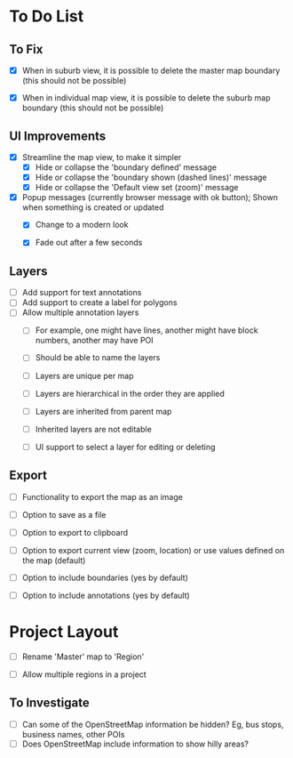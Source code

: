 # To Do List

## To Fix

- [x] When in suburb view, it is possible to delete the master map boundary (this should not be possible)
- [x] When in individual map view, it is possible to delete the suburb map boundary (this should not be possible)


## UI Improvements

- [x] Streamline the map view, to make it simpler
  - [x] Hide or collapse the 'boundary defined' message
  - [x] Hide or collapse the 'boundary shown (dashed lines)' message
  - [x] Hide or collapse the 'Default view set (zoom)' message
- [x] Popup messages (currently browser message with ok button); Shown when something is created or updated
  - [x] Change to a modern look
  - [x] Fade out after a few seconds


## Layers

- [ ] Add support for text annotations
- [ ] Add support to create a label for polygons
- [ ] Allow multiple annotation layers
  - [ ] For example, one might have lines, another might have block numbers, another may have POI
  - [ ] Should be able to name the layers
  - [ ] Layers are unique per map
  - [ ] Layers are hierarchical in the order they are applied
  - [ ] Layers are inherited from parent map
  - [ ] Inherited layers are not editable
  - [ ] UI support to select a layer for editing or deleting


## Export

- [ ] Functionality to export the map as an image
- [ ] Option to save as a file
- [ ] Option to export to clipboard
- [ ] Option to export current view (zoom, location) or use values defined on the map (default)
- [ ] Option to include boundaries (yes by default)
- [ ] Option to include annotations (yes by default)


# Project Layout
- [ ] Rename 'Master' map to 'Region'
- [ ] Allow multiple regions in a project


## To Investigate

- [ ] Can some of the OpenStreetMap information be hidden? Eg, bus stops, business names, other POIs
- [ ] Does OpenStreetMap include information to show hilly areas?
